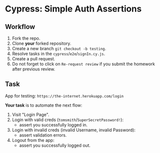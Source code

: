 # Cypress: Simple Auth Assertions

## Workflow

1. Fork the repo.
1. Clone **your** forked repository.
1. Create a new branch `git checkout -b testing`.
1. Resolve tasks in the `cypress`/`e2e`/`signIn.cy.js`.
1. Create a pull request.
1. Do not forget to click on `Re-request review` if you submit the homework after previous review.

## Task

App for testing: `https://the-internet.herokuapp.com/login`

**Your task** is to automate the next flow:

1. Visit "Login Page".
1. Login with valid creds (`tomsmith`/`SuperSecretPassword!`):
   - assert you successfully logged in.
1. Login with invalid creds (invalid Username, invalid Password):
   - assert validation errors.
1. Logout from the app:
   - assert you successfully logged out.
